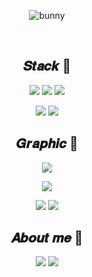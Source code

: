 <div align = center>
  
  ![bunny](https://user-images.githubusercontent.com/98695286/161104854-66a7c309-8f43-4448-93b8-e277964bc889.gif)
 
  <br>
  
  ## 𝑺𝒕𝒂𝒄𝒌 🔨
  
  <a href="" target="_blank"><img src="https://img.shields.io/badge/HTML-E34F26?style=flat-square&logo=HTML5&logoColor=white"/></a>
  <a href="" target="_blank"><img src="https://img.shields.io/badge/CSS-1572B6?style=flat-square&logo=CSS3&logoColor=white"/></a>
  <a href="" target="_blank"><img src="https://img.shields.io/badge/JavaScript-F7DF1E?style=flat-square&logo=JavaScript&logoColor=white"/></a>

  <a href="" target="_blank"><img src="https://img.shields.io/badge/React-61DAFB?style=flat-square&logo=React&logoColor=white"/></a>
  <a href="" target="_blank"><img src="https://img.shields.io/badge/Redux-764ABC?style=flat-square&logo=Redux&logoColor=white"/></a>

  ## 𝑮𝒓𝒂𝒑𝒉𝒊𝒄 🎨
  
  <a href="" target="_blank"><img src="https://img.shields.io/badge/AdobePhotoshop-31A8FF?style=flat-square&logo=AdobePhotoshop&logoColor=white"/></a>
  
  <a href="" target="_blank"><img src="https://img.shields.io/badge/AdobeAfterEffects-9999FF?style=flat-square&logo=AdobeAfterEffects&logoColor=white"/></a>
  
  <a href="" target="_blank"><img src="https://img.shields.io/badge/Maya-0696D7?style=flat-square&logo=Autodesk&logoColor=white"/></a>
  <a href="" target="_blank"><img src="https://img.shields.io/badge/Zbrush-555555?style=flat-square&logoColor=white"/></a>
  

  ## 𝑨𝒃𝒐𝒖𝒕 𝒎𝒆 💨
  <a href="https://velog.io/@greeneryyyyy" target="_blank"><img src="https://img.shields.io/badge/Velog-20c997?style=flat-square&logo=Velog&logoColor=white"/></a>
  <a href="mailto:playamongthestars000@gmail.com" target="_blank"><img src="https://img.shields.io/badge/Gmail-EA4335?style=flat-square&logo=Gmail&logoColor=white"/></a>
  
  <br>

</div>
